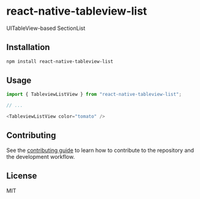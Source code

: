 # react-native-tableview-list

UITableView-based SectionList

## Installation

```sh
npm install react-native-tableview-list
```

## Usage

```js
import { TableviewListView } from "react-native-tableview-list";

// ...

<TableviewListView color="tomato" />
```

## Contributing

See the [contributing guide](CONTRIBUTING.md) to learn how to contribute to the repository and the development workflow.

## License

MIT
